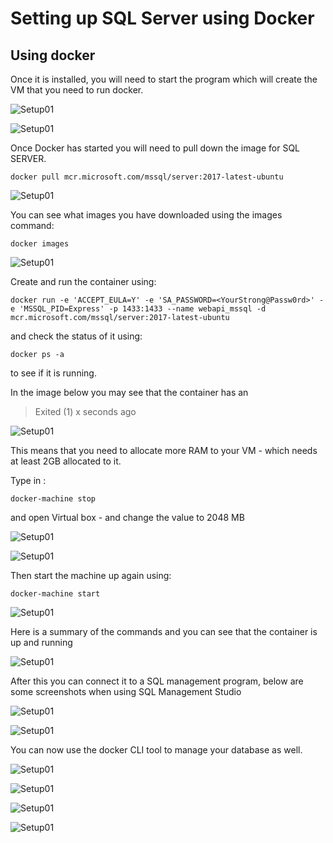 # Setting up SQL Server using Docker

## Using docker

Once it is installed, you will need to start the program which will create the VM that you need to run docker.

![Setup01](./images/Setup10.png)

![Setup01](./images/Setup11.png)

Once Docker has started you will need to pull down the image for SQL SERVER.

```
docker pull mcr.microsoft.com/mssql/server:2017-latest-ubuntu
```

![Setup01](./images/Setup12.png)

You can see what images you have downloaded using the images command:

```
docker images
```

![Setup01](./images/Setup13.png)

Create and run the container using:

```
docker run -e 'ACCEPT_EULA=Y' -e 'SA_PASSWORD=<YourStrong@Passw0rd>' -e 'MSSQL_PID=Express' -p 1433:1433 --name webapi_mssql -d mcr.microsoft.com/mssql/server:2017-latest-ubuntu 
```

and check the status of it using:

```
docker ps -a
```

to see if it is running.

In  the image below you may see that the container has an 

> Exited (1) x seconds ago

![Setup01](./images/Setup14.png)

This means that you need to allocate more RAM to your VM - which needs at least 2GB allocated to it.

Type in :

```
docker-machine stop
```

and open Virtual box - and change the value to 2048 MB

![Setup01](./images/Setup15.png)

![Setup01](./images/Setup16.png)

Then start the machine up again using:

```
docker-machine start
```

![Setup01](./images/Setup17.png)

Here is a summary of the commands and you can see that the container is up and running

![Setup01](./images/Setup18.png)

After this you can connect it to a SQL management program, below are some screenshots when using SQL Management Studio

![Setup01](./images/Setup19.png)

![Setup01](./images/Setup20.png)

You can now use the docker CLI tool to manage your database as well.

![Setup01](./images/Setup21.png)

![Setup01](./images/Setup22.png)

![Setup01](./images/Setup23.png)

![Setup01](./images/Setup24.png)



